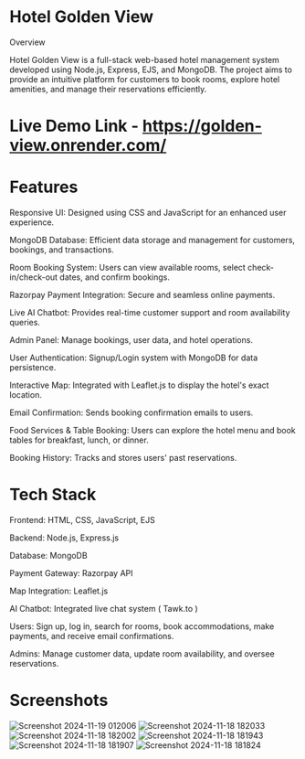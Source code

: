 # Hotel Golden View

Overview

Hotel Golden View is a full-stack web-based hotel management system developed using Node.js, Express, EJS, and MongoDB. The project aims to provide an intuitive platform for customers to book rooms, explore hotel amenities, and manage their reservations efficiently.

# Live Demo Link - https://golden-view.onrender.com/

# Features

Responsive UI: Designed using CSS and JavaScript for an enhanced user experience.

MongoDB Database: Efficient data storage and management for customers, bookings, and transactions.

Room Booking System: Users can view available rooms, select check-in/check-out dates, and confirm bookings.

Razorpay Payment Integration: Secure and seamless online payments.

Live AI Chatbot: Provides real-time customer support and room availability queries.

Admin Panel: Manage bookings, user data, and hotel operations.

User Authentication: Signup/Login system with MongoDB for data persistence.

Interactive Map: Integrated with Leaflet.js to display the hotel's exact location.

Email Confirmation: Sends booking confirmation emails to users.

Food Services & Table Booking: Users can explore the hotel menu and book tables for breakfast, lunch, or dinner.

Booking History: Tracks and stores users' past reservations.

# Tech Stack

Frontend: HTML, CSS, JavaScript, EJS

Backend: Node.js, Express.js

Database: MongoDB

Payment Gateway: Razorpay API

Map Integration: Leaflet.js

AI Chatbot: Integrated live chat system ( Tawk.to )

Users: Sign up, log in, search for rooms, book accommodations, make payments, and receive email confirmations.

Admins: Manage customer data, update room availability, and oversee reservations.

# Screenshots

![Screenshot 2024-11-19 012006](https://github.com/user-attachments/assets/48a72e26-e8f6-420c-84e9-80ca0d657dfe)
![Screenshot 2024-11-18 182033](https://github.com/user-attachments/assets/ae319400-54ce-4670-aa8a-96bf7305b22a)
![Screenshot 2024-11-18 182002](https://github.com/user-attachments/assets/b51aa602-4e5d-4000-9eac-c4ff9cb272f7)
![Screenshot 2024-11-18 181943](https://github.com/user-attachments/assets/881e675b-7c0a-45cd-83e0-c278c09f5353)
![Screenshot 2024-11-18 181907](https://github.com/user-attachments/assets/5c04b5cf-097c-404a-b43d-5cf2918b0d07)
![Screenshot 2024-11-18 181824](https://github.com/user-attachments/assets/7bdcf758-ecc1-41e2-8a61-c498f98e322c)




